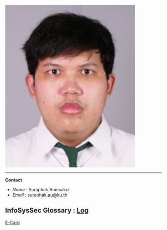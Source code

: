![Alt text](images/Screenshot_20241209_140948_NisitKU.jpg)

---

**Contact**
- *Name* : Suraphak Aumsakul
- *Email* : suraphak.au@ku.th

**InfoSysSec Glossary** : [Log](/Log.md)
---
[E-Card](e-card.md)
